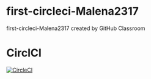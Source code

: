 # first-circleci-Malena2317
first-circleci-Malena2317 created by GitHub Classroom


# CirclCI

[![CircleCI](https://dl.circleci.com/status-badge/img/gh/um-computacion-tm/first-circleci-Malena2317/tree/main.svg?style=svg)](https://dl.circleci.com/status-badge/redirect/gh/um-computacion-tm/first-circleci-Malena2317/tree/main)
